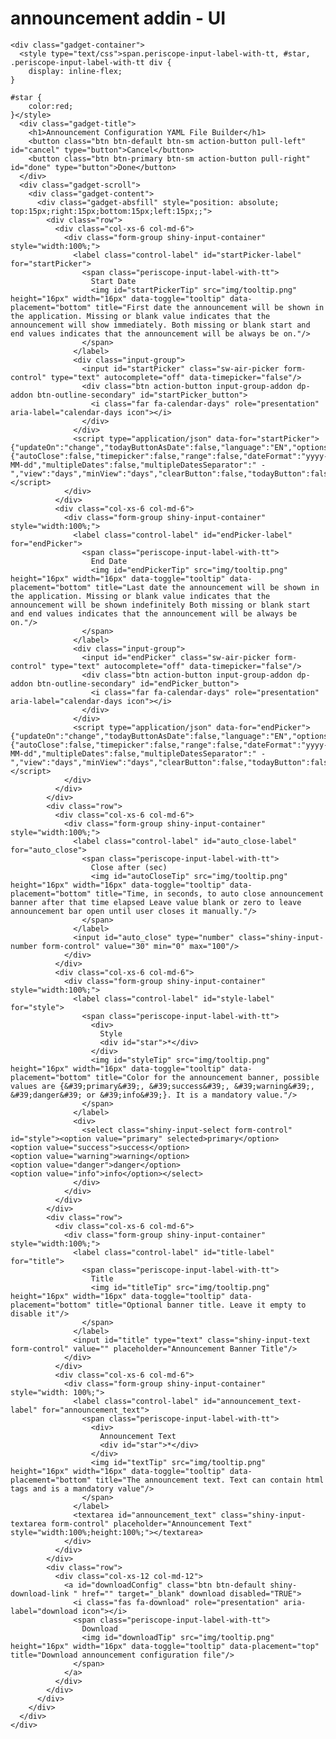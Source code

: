 # announcement addin - UI

    <div class="gadget-container">
      <style type="text/css">span.periscope-input-label-with-tt, #star, .periscope-input-label-with-tt div {
        display: inline-flex;
    }
    
    #star {
        color:red;
    }</style>
      <div class="gadget-title">
        <h1>Announcement Configuration YAML File Builder</h1>
        <button class="btn btn-default btn-sm action-button pull-left" id="cancel" type="button">Cancel</button>
        <button class="btn btn-primary btn-sm action-button pull-right" id="done" type="button">Done</button>
      </div>
      <div class="gadget-scroll">
        <div class="gadget-content">
          <div class="gadget-absfill" style="position: absolute; top:15px;right:15px;bottom:15px;left:15px;;">
            <div class="row">
              <div class="col-xs-6 col-md-6">
                <div class="form-group shiny-input-container" style="width:100%;">
                  <label class="control-label" id="startPicker-label" for="startPicker">
                    <span class="periscope-input-label-with-tt">
                      Start Date
                      <img id="startPickerTip" src="img/tooltip.png" height="16px" width="16px" data-toggle="tooltip" data-placement="bottom" title="First date the announcement will be shown in the application. Missing or blank value indicates that the announcement will show immediately. Both missing or blank start and end values indicates that the announcement will be always be on."/>
                    </span>
                  </label>
                  <div class="input-group">
                    <input id="startPicker" class="sw-air-picker form-control" type="text" autocomplete="off" data-timepicker="false"/>
                    <div class="btn action-button input-group-addon dp-addon btn-outline-secondary" id="startPicker_button">
                      <i class="far fa-calendar-days" role="presentation" aria-label="calendar-days icon"></i>
                    </div>
                  </div>
                  <script type="application/json" data-for="startPicker">{"updateOn":"change","todayButtonAsDate":false,"language":"EN","options":{"autoClose":false,"timepicker":false,"range":false,"dateFormat":"yyyy-MM-dd","multipleDates":false,"multipleDatesSeparator":" - ","view":"days","minView":"days","clearButton":false,"todayButton":false,"buttons":false,"monthsField":"monthsShort","onlyTimepicker":false,"toggleSelected":true}}</script>
                </div>
              </div>
              <div class="col-xs-6 col-md-6">
                <div class="form-group shiny-input-container" style="width:100%;">
                  <label class="control-label" id="endPicker-label" for="endPicker">
                    <span class="periscope-input-label-with-tt">
                      End Date
                      <img id="endPickerTip" src="img/tooltip.png" height="16px" width="16px" data-toggle="tooltip" data-placement="bottom" title="Last date the announcement will be shown in the application. Missing or blank value indicates that the announcement will be shown indefinitely Both missing or blank start and end values indicates that the announcement will be always be on."/>
                    </span>
                  </label>
                  <div class="input-group">
                    <input id="endPicker" class="sw-air-picker form-control" type="text" autocomplete="off" data-timepicker="false"/>
                    <div class="btn action-button input-group-addon dp-addon btn-outline-secondary" id="endPicker_button">
                      <i class="far fa-calendar-days" role="presentation" aria-label="calendar-days icon"></i>
                    </div>
                  </div>
                  <script type="application/json" data-for="endPicker">{"updateOn":"change","todayButtonAsDate":false,"language":"EN","options":{"autoClose":false,"timepicker":false,"range":false,"dateFormat":"yyyy-MM-dd","multipleDates":false,"multipleDatesSeparator":" - ","view":"days","minView":"days","clearButton":false,"todayButton":false,"buttons":false,"monthsField":"monthsShort","onlyTimepicker":false,"toggleSelected":true}}</script>
                </div>
              </div>
            </div>
            <div class="row">
              <div class="col-xs-6 col-md-6">
                <div class="form-group shiny-input-container" style="width:100%;">
                  <label class="control-label" id="auto_close-label" for="auto_close">
                    <span class="periscope-input-label-with-tt">
                      Close after (sec)
                      <img id="autoCloseTip" src="img/tooltip.png" height="16px" width="16px" data-toggle="tooltip" data-placement="bottom" title="Time, in seconds, to auto close announcement banner after that time elapsed Leave value blank or zero to leave announcement bar open until user closes it manually."/>
                    </span>
                  </label>
                  <input id="auto_close" type="number" class="shiny-input-number form-control" value="30" min="0" max="100"/>
                </div>
              </div>
              <div class="col-xs-6 col-md-6">
                <div class="form-group shiny-input-container" style="width:100%;">
                  <label class="control-label" id="style-label" for="style">
                    <span class="periscope-input-label-with-tt">
                      <div>
                        Style
                        <div id="star">*</div>
                      </div>
                      <img id="styleTip" src="img/tooltip.png" height="16px" width="16px" data-toggle="tooltip" data-placement="bottom" title="Color for the announcement banner, possible values are {&#39;primary&#39;, &#39;success&#39;, &#39;warning&#39;, &#39;danger&#39; or &#39;info&#39;}. It is a mandatory value."/>
                    </span>
                  </label>
                  <div>
                    <select class="shiny-input-select form-control" id="style"><option value="primary" selected>primary</option>
    <option value="success">success</option>
    <option value="warning">warning</option>
    <option value="danger">danger</option>
    <option value="info">info</option></select>
                  </div>
                </div>
              </div>
            </div>
            <div class="row">
              <div class="col-xs-6 col-md-6">
                <div class="form-group shiny-input-container" style="width:100%;">
                  <label class="control-label" id="title-label" for="title">
                    <span class="periscope-input-label-with-tt">
                      Title
                      <img id="titleTip" src="img/tooltip.png" height="16px" width="16px" data-toggle="tooltip" data-placement="bottom" title="Optional banner title. Leave it empty to disable it"/>
                    </span>
                  </label>
                  <input id="title" type="text" class="shiny-input-text form-control" value="" placeholder="Announcement Banner Title"/>
                </div>
              </div>
              <div class="col-xs-6 col-md-6">
                <div class="form-group shiny-input-container" style="width: 100%;">
                  <label class="control-label" id="announcement_text-label" for="announcement_text">
                    <span class="periscope-input-label-with-tt">
                      <div>
                        Announcement Text
                        <div id="star">*</div>
                      </div>
                      <img id="textTip" src="img/tooltip.png" height="16px" width="16px" data-toggle="tooltip" data-placement="bottom" title="The announcement text. Text can contain html tags and is a mandatory value"/>
                    </span>
                  </label>
                  <textarea id="announcement_text" class="shiny-input-textarea form-control" placeholder="Announcement Text" style="width:100%;height:100%;"></textarea>
                </div>
              </div>
            </div>
            <div class="row">
              <div class="col-xs-12 col-md-12">
                <a id="downloadConfig" class="btn btn-default shiny-download-link " href="" target="_blank" download disabled="TRUE">
                  <i class="fas fa-download" role="presentation" aria-label="download icon"></i>
                  <span class="periscope-input-label-with-tt">
                    Download
                    <img id="downloadTip" src="img/tooltip.png" height="16px" width="16px" data-toggle="tooltip" data-placement="top" title="Download announcement configuration file"/>
                  </span>
                </a>
              </div>
            </div>
          </div>
        </div>
      </div>
    </div>

